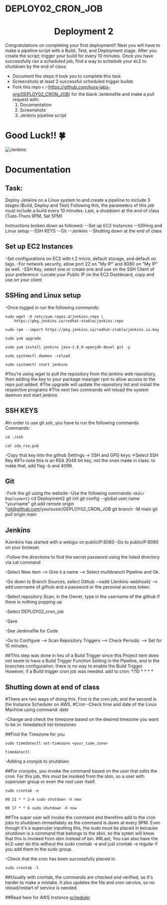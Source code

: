 # DEPLOY02_CRON_JOB

<h1 align=center>Deployment 2</h1>

Congratulations on completing your first deployment!! Next you will have to make a pipeline script with a Build, Test, and Deployment stage. After you create the script; trigger your build for every 10 minutes. Once you have successfully ran a scheduled job, find a way to schedule your ec2 to shutdown by the end of class. 

- Document the steps it took you to complete this task
- Screenshots at least 2 successful scheduled trigger builds 
- Fork this repo 👉(https://github.com/kura-labs-org/DEPLOY02_CRON_JOB) for the blank Jenkinsfile and make a pull request with:
  1. Documentation
  2. Screenshots
  3. Jenkins pipeline script   

#  **Good Luck!!** :four_leaf_clover: 

![Jenkins](https://www.jenkins.io/images/logos/needs-you/Jenkins_Needs_You-transparent.png)

<h1>Documentation </h1>

<h2>Task:</h2>

Deploy Jenkins on a Linux system to and create a pipeline to include 3 stages (Build, Deploy and Test)
Following this, the parameters of this job must include a build every 10 minutes.
Last, a shutdown at the end of class (Tues-Thurs 9PM, Sat 5PM)

Instructions broken down as followed:
--Set up EC2 Instances
--SSHing and Linux setup
--SSH KEYS
--Git
--Jenkins
--Shutting down at the end of class

<h2>Set up EC2 Instances</h2>
-Set configurations on EC2 with t.2 micro, default storage, and default on tags.
-For network security, allow port 22 on "My IP" and 8080 on "My IP" as well.
-SSH Key, select one or create one and use on the SSH Client of your preference
-Locate your Public IP on the EC2 Dashboard, copy and use on your client

<h2>SSHing and Linux setup</h2>

-Once logged in run the following commands:
```
sudo wget -O /etc/yum.repos.d/jenkins.repo \
    https://pkg.jenkins.io/redhat-stable/jenkins.repo
    
sudo rpm --import https://pkg.jenkins.io/redhat-stable/jenkins.io.key

sudo yum upgrade

sudo yum install jenkins java-1.8.0-openjdk-devel git -y

sudo systemctl daemon -reload

sudo systemctl start jenkins
```
#You're using wget to pull the repository from the jenkins web repository, then adding the key to your package maanger rpm to allow access to the repo just added.
#The upgrade will update the repository list and install the respective programs
#The next two commands will reload the system daemon and start jenkins

<h2>SSH KEYS</h2>

#In order to use git ssh, you have to run the following commands
Commands:
```ssh-keygen -C "youremailaddress"
cd ./ssh

cat ida_rsa.pub
```

-Copy that key into the github Settings -> SSH and GPG keys ->Select SSH Key
##To note this is an RSA 2048 bit key, not the ones made in class. to make that, add flag -b and 4096.


<h2>Git</h2>

-Fork the git using the website
-Use the following commands:
```mkdir Deployment2```
cd Deployment2
git init
git config --global user.name "yourname"
git add remote origin "git@github.com/yoursuser/DEPLOY02_CRON_JOB
git branch -M main
git pull origin main

<h2>Jenkins</h2>

#Jenkins has started with a webgui on publicIP:8080
-Go to publicIP:8080 on your browser.

-Follow the directions to find the secret password using the listed directory via cat command

-Select New item --> Give it a name --> Select multibranch Pipeline and Ok.

-Go down to Branch Sources, select Github -->add (Jenkins-webhook) --> add username of github and a password or the personal access token.

-Select repository Scan, in the Owner, type in the username of the github if there is nothing popping up

-Select DEPLOY02_cron_job

-Save

-See Jenkinsfile for Code

-Go to Configure --> Scan Repository Triggers --> Check Periodic --> Set for 10 minutes.

##This step was done in lieu of a Build Trigger since this Project item does not seem to have a Build Trigger Function Setting in the Pipeline, and in the branches configuration, there is no way to enable the Build Trigger. However, if a Build trigger cron job was needed. add to cron: */10 * * * * 


<h2>Shutting down at end of class</h2>

#There are two ways of doing this. First is the cron job, and the second is the Instance Scheduler on AWS.
#Cron
-Check time and date of the Linux Machine using command:
date

-Change and check the timezone based on the desired timezone you want to be in:
timedatectl list-timezones

##Find the Timezone for you
```
sudo timedatectl set-timezone <your_time_zone>

timedatectl
```
-Adding a cronjob to shutdown

##For cronjobs, you invoke the command based on the user that edits the cron. For this job, this must be invoked from the sbin, so a user with superuser group or even the root user itself.
```
sudo crontab -e

00 21 * * 2-4 sudo shutdown -h now

00 17 * * 6 sudo shutdown -h now
```
##The super user will invoke the command and therefore add to the cron jobs to shutdown immediately as the command is down at every 9PM. Even though it's a superuser inputting this, the sudo must be placed in because shutdown is a command that belongs to the sbin, so the sytem will know that this is invoked from sbin instead of bin.
##Last, You can also have the ec2-user do this without the sudo crontab -e and just crontab -e regular if you add them to the sudo group.

-Check that the cron has been successfully placed in.
```
sudo crontab -l
```

##Usually with crontab, the commands are checked and verified, so it's harder to make a mistake. It also updates the file and cron service, so no reload/restart of service is needed.

##Read here for AWS Instance [scheduler](https://docs.aws.amazon.com/solutions/latest/instance-scheduler/deployment.html#step1)
